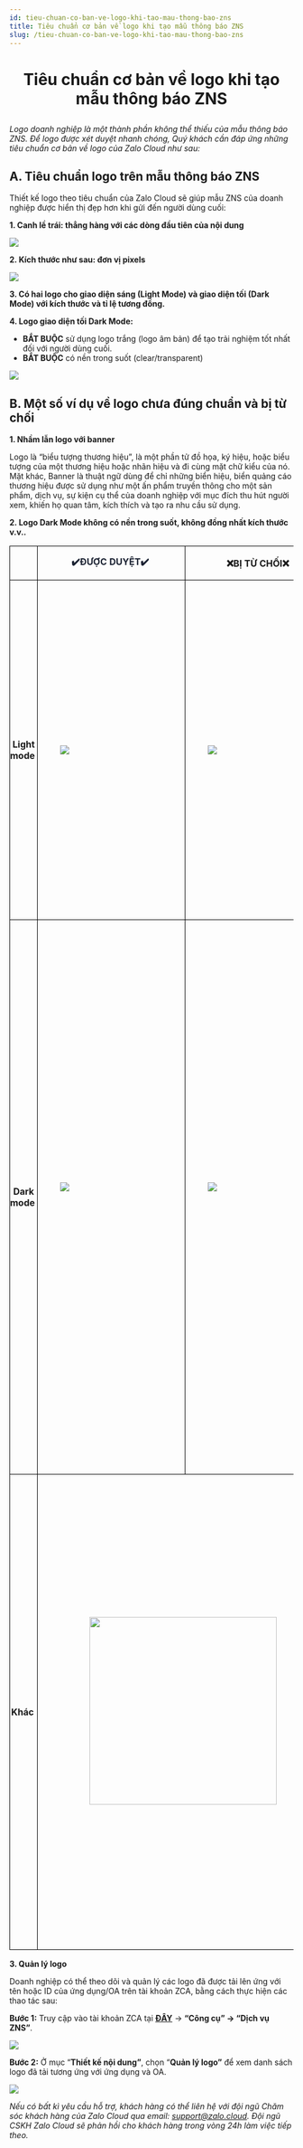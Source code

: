 ```yaml
---
id: tieu-chuan-co-ban-ve-logo-khi-tao-mau-thong-bao-zns
title: Tiêu chuẩn cơ bản về logo khi tạo mẫu thông báo ZNS
slug: /tieu-chuan-co-ban-ve-logo-khi-tao-mau-thong-bao-zns
---
```


# <p style="text-align: center">Tiêu chuẩn cơ bản về logo khi tạo mẫu thông báo ZNS</p>

_Logo doanh nghiệp là một thành phần không thể thiếu của mẫu thông báo ZNS. Để logo được xét duyệt nhanh chóng, Quý khách cần đáp ứng những tiêu chuẩn cơ bản về logo của Zalo Cloud như sau:_

## A. Tiêu chuẩn logo trên mẫu thông báo ZNS

Thiết kế logo theo tiêu chuẩn của Zalo Cloud sẽ giúp mẫu ZNS của doanh nghiệp được hiển thị đẹp hơn khi gửi đến người dùng cuối:

**1. Canh lề trái: thẳng hàng với các dòng đầu tiên của nội dung**

<p style={{ textAlign: "center" }}>
  <img src="https://stc-oa.zdn.vn/uploads/fe87464bbafeea5bbcdae6b11225a8fb.png" />
</p>

**2. Kích thước như sau: đơn vị pixels**

<p style={{ textAlign: "center" }}>
  <img src="https://stc-oa.zdn.vn/uploads/a913c189963f9ef8dddd580c1fb5cec5.png" />
</p>

**3. Có hai logo cho giao diện sáng (Light Mode) và giao diện tối (Dark Mode) với kích thước và tỉ lệ tương đồng.**

**4. Logo giao diện tối Dark Mode:**

- **BẮT BUỘC** sử dụng logo trắng (logo âm bản) để tạo trải nghiệm tốt nhất đối với người dùng cuối.
- **BẮT BUỘC** có nền trong suốt (clear/transparent)

<p style={{ textAlign: "center" }}>
  <img src="https://stc-oa.zdn.vn/uploads/22807af5d5e7be1cb25450f981f8502f.png" />
</p>

## B. Một số ví dụ về logo chưa đúng chuẩn và bị từ chối

**1. Nhầm lẫn logo với banner**

Logo là “biểu tượng thương hiệu”, là một phần tử đồ họa, ký hiệu, hoặc biểu tượng của một thương hiệu hoặc nhãn hiệu và đi cùng mặt chữ kiểu của nó. Mặt khác, Banner là thuật ngữ dùng để chỉ những biển hiệu, biển quảng cáo thương hiệu được sử dụng như một ấn phẩm truyền thông cho một sản phẩm, dịch vụ, sự kiện cụ thể của doanh nghiệp với mục đích thu hút người xem, khiến họ quan tâm, kích thích và tạo ra nhu cầu sử dụng.

**2. Logo Dark Mode không có nền trong suốt, không đồng nhất kích thước v.v..**

<table class="ck-table-resized" style="background-color:transparent;">
  <colgroup>
    <col style="width:11.68%;"></col>
    <col style="width:24.98%;"></col>
    <col style="width:25.75%;"></col>
    <col style="width:37.59%;"></col>
  </colgroup>
  <tbody>
    <tr>
      <td style="background-color:transparent;border:1px solid rgb(0, 0, 0);padding:0px;vertical-align:top;width:61px;">
        <p style="margin-left:0px;">&nbsp;</p>
      </td>
      <td style="background-color:transparent;border:1px solid rgb(0, 0, 0);padding:0px;width:191px;">
        <p style="margin-left:0px;text-align:center;">
          <span style="color:rgb(27,34,50);">
            <strong>✔️ĐƯỢC DUYỆT✔️</strong>&nbsp;
          </span>
        </p>
      </td>
      <td style="background-color:transparent;border:1px solid rgb(0, 0, 0);padding:0px;width:197px;">
        <p style="margin-left:0px;text-align:center;">
          <strong>❌BỊ TỪ CHỐI❌</strong>&nbsp;
        </p>
      </td>
      <td style="background-color:transparent;border:1px solid rgb(0, 0, 0);padding:0px;width:158px;">
        <p style="margin-left:0px;text-align:center;">
          <strong>LÝ GIẢI</strong>&nbsp;
        </p>
      </td>
    </tr>
    <tr>
      <td style="background-color:transparent;border:1px solid rgb(0, 0, 0);padding:0px;width:61px;">
        <p style="margin-left:0px;text-align:center;">
          <strong>Light mode</strong>&nbsp;
        </p>
      </td>
      <td style="background-color:transparent;border:1px solid rgb(0, 0, 0);padding:0px;width:191px;">
        <p style="margin-left:0px;text-align:center;">&nbsp;</p>
        <p style="margin-left:0px;text-align:center;">&nbsp;</p>
        <figure class="image image_resized" style="width:100%;">
          <img src="https://stc-oa.zdn.vn/uploads/1c8b5379d2dcab34beb7c9e3352dcccf.png" />
        </figure>
        <p style="margin-left:0px;text-align:center;">&nbsp;</p>
        <p style="margin-left:0px;text-align:center;">&nbsp;</p>
      </td>
      <td style="background-color:transparent;border:1px solid rgb(0, 0, 0);padding:0px;width:197px;">
        <p style="margin-left:0px;text-align:center;">
          <strong>️</strong>
        </p>
        <figure class="image image_resized" style="width:96.96%;">
          <img src="https://stc-oa.zdn.vn/uploads/6a79d5004ee67d00f2406158532bedde.png" />
        </figure>
        <p style="margin-left:0px;text-align:center;">&nbsp;</p>
      </td>
      <td style="background-color:transparent;border:1px solid rgb(0, 0, 0);padding:0px;vertical-align:top;width:158px;">
        <p style="margin-left:0px;">
          Logo có nền xanh/nền trắng không phải nền trong suốt&nbsp;
        </p>
        <p style="margin-left:0px;">
          Logo lightmode đúng chuẩn sử dụng nền trong suốt&nbsp;
        </p>
        <p style="margin-left:0px;">
          Logo lightmode và darkmode <strong>bắt buộc</strong> có thiết kế, kích
          thước và tỉ lệ tương đồng&nbsp;
        </p>
        <p style="margin-left:0px;">&nbsp;</p>
      </td>
    </tr>
    <tr>
      <td style="background-color:transparent;border:1px solid rgb(0, 0, 0);padding:0px;width:61px;">
        <p style="margin-left:0px;text-align:center;">
          <strong>Dark mode</strong>&nbsp;
        </p>
      </td>
      <td style="background-color:transparent;border:1px solid rgb(0, 0, 0);padding:0px;width:191px;">
        <figure class="image image_resized" style="width:181px;">
          <img src="https://stc-oa.zdn.vn/uploads/580fd3e5e4e278bb8375f6077d87334e.png" />
        </figure>
        <p style="margin-left:0px;text-align:center;">&nbsp;</p>
      </td>
      <td style="background-color:transparent;border:1px solid rgb(0, 0, 0);padding:0px;width:197px;">
        <figure class="image image_resized" style="width:181px;">
          <img src="https://stc-oa.zdn.vn/uploads/3017937cd832c2d2d6a0c12074ff35f3.png" />
        </figure>
        <p style="margin-left:0px;text-align:center;">&nbsp;</p>
      </td>
      <td style="background-color:transparent;border:1px solid rgb(0, 0, 0);padding:0px;vertical-align:top;width:158px;">
        <p style="margin-left:0px;">
          Logo darkmode có nền đen không phải nền trong suốt&nbsp;
        </p>
        <p style="margin-left:0px;">
          &nbsp;
          <br />
          Logo darkmode đúng chuẩn &nbsp;
          <br />(<strong>
            sử dụng logo âm bản, file .png và có <u>nền trong suốt</u>
          </strong>)&nbsp;
        </p>
        <p style="margin-left:0px;">
          Logo âm bản{" "}
          <strong>
            <u>bắt buộc</u>
          </strong>{" "}
          có màu trắng hoặc sáng màu{" "}
          <strong>
            <u>và</u>
          </strong>{" "}
          không có bất kì vùng màu tối, gây khó nhìn ở giao diện darkmode&nbsp;
        </p>
        <p style="margin-left:0px;">
          Logo lightmode và darkmode <strong>bắt buộc</strong> phải có thiết kế,
          kích thước và tỉ lệ tương đồng&nbsp;
        </p>
      </td>
    </tr>
    <tr>
      <td style="background-color:transparent;border:1px solid rgb(0, 0, 0);padding:0px;width:61px;">
        <p style="margin-left:0px;text-align:center;">
          <strong>Khác&nbsp;</strong>
        </p>
      </td>
      <td
        style="background-color:transparent;border:1px solid rgb(0, 0, 0);padding:0px;width:388px;"
        colspan="2"
      >
        <p style="margin-left:0px;text-align:center;">
          <img
            class="image_resized"
            style="width:332px;"
            src="https://stc-oa.zdn.vn/uploads/de7fd294bfd1b1b63fd7b4c77cfb1467.png"
          />
          &nbsp;
        </p>
      </td>
      <td style="background-color:transparent;border:1px solid rgb(0, 0, 0);padding:0px;vertical-align:top;width:158px;">
        <p style="margin-left:0px;">
          Hình ảnh là Banner chứ không phải logo&nbsp;
        </p>
        <p style="margin-left:0px;">
          Chứa thông tin như một ấn phẩm truyền thông về dịch vụ của doanh
          nghiệp&nbsp;
        </p>
        <p style="margin-left:0px;">
          Logo{" "}
          <strong>
            <u>không</u>
          </strong>{" "}
          đính kèm SĐT hoặc đường dẫn (link)
        </p>
        <p style="margin-left:0px;">
          Ngoại trừ trường hợp: thiết kế của logo mặc định bao gồm có SĐT
          và/hoặc đường dẫn (thiết kế này được công khai tại website chính thức
          của doanh nghiệp)
        </p>
      </td>
    </tr>
  </tbody>
</table>

**3. Quản lý logo**

Doanh nghiệp có thể theo dõi và quản lý các logo đã được tải lên ứng với tên hoặc ID của ứng dụng/OA trên tài khoản ZCA, bằng cách thực hiện các thao tác sau:

**Bước 1:** Truy cập vào tài khoản ZCA tại [**ĐÂY**](https://account.zalo.cloud/QBU7GBG7N6WDDJAA8/spending/overview) → **“Công cụ” → “Dịch vụ ZNS”**.

<p style={{ textAlign: "center" }}>
  <img src="https://stc-oa.zdn.vn/uploads/1076997b62f8dc88885d319cb59e49e4.png" />
</p>

**Bước 2:** Ở mục “**Thiết kế nội dung”**, chọn “**Quản lý logo”** để xem danh sách logo đã tải tương ứng với ứng dụng và OA.

<p style={{ textAlign: "center" }}>
  <img src="https://stc-oa.zdn.vn/uploads/d8a782ac4e74973a621f1bed2c498205.png" />
</p>

_Nếu có bất kì yêu cầu hỗ trợ, khách hàng có thể liên hệ với đội ngũ Chăm sóc khách hàng của Zalo Cloud qua email:_ [_support@zalo.cloud_](mailto:support@zalo.cloud)_. Đội ngũ CSKH Zalo Cloud sẽ phản hồi cho khách hàng trong vòng 24h làm việc tiếp theo._
